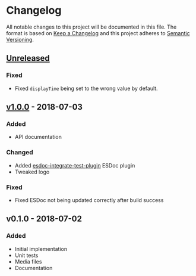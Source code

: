 Changelog
=========

All notable changes to this project will be documented in this file.
The format is based on [Keep a Changelog](https://keepachangelog.com/en/1.0.0/)
and this project adheres to [Semantic Versioning](https://semver.org/spec/v2.0.0.html).

[Unreleased]
------------

### Fixed

- Fixed `displayTime` being set to the wrong value by default. 

[v1.0.0] - 2018-07-03
---------------------

### Added

- API documentation

### Changed

- Added [esdoc-integrate-test-plugin] ESDoc plugin
- Tweaked logo

### Fixed

- Fixed ESDoc not being updated correctly after build success

v0.1.0 - 2018-07-02
-------------------

### Added

- Initial implementation
- Unit tests
- Media files
- Documentation

[Unreleased]: https://github.com/amercier/hiplog/compare/v1.0.0...HEAD
[v1.0.0]: https://github.com/amercier/hiplog/compare/v0.1.0...v1.0.0

[esdoc-integrate-test-plugin]: https://www.npmjs.com/package/esdoc-integrate-test-plugin
